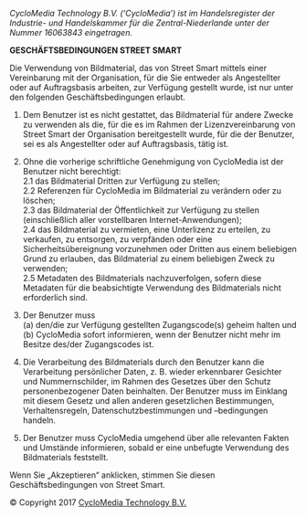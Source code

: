 _CycloMedia Technology B.V. (‘CycloMedia’) ist im Handelsregister der Industrie- und Handelskammer für die
Zentral-Niederlande unter der Nummer 16063843 eingetragen._

**GESCHÄFTSBEDINGUNGEN STREET SMART**

Die Verwendung von Bildmaterial, das von Street Smart mittels einer Vereinbarung mit der Organisation, für die Sie entweder als Angestellter oder auf Auftragsbasis arbeiten, zur Verfügung gestellt wurde, ist nur unter den folgenden Geschäftsbedingungen erlaubt.

1.  Dem Benutzer ist es nicht gestattet, das Bildmaterial für andere Zwecke zu verwenden als die, für die es im Rahmen der Lizenzvereinbarung von Street Smart der Organisation bereitgestellt wurde, für die der Benutzer, sei es als Angestellter oder auf Auftragsbasis, tätig ist.

2.  Ohne die vorherige schriftliche Genehmigung von CycloMedia ist der Benutzer nicht berechtigt:  
    2.1 das Bildmaterial Dritten zur Verfügung zu stellen;  
    2.2 Referenzen für CycloMedia im Bildmaterial zu verändern oder zu löschen;  
    2.3 das Bildmaterial der Öffentlichkeit zur Verfügung zu stellen (einschließlich aller vorstellbaren Internet-Anwendungen);  
    2.4 das Bildmaterial zu vermieten, eine Unterlizenz zu erteilen, zu verkaufen, zu entsorgen, zu verpfänden oder eine Sicherheitsübereignung vorzunehmen oder Dritten aus einem beliebigen Grund zu erlauben, das Bildmaterial zu einem beliebigen Zweck zu verwenden;  
    2.5 Metadaten des Bildmaterials nachzuverfolgen, sofern diese Metadaten für die beabsichtigte Verwendung des Bildmaterials nicht erforderlich sind.

3.  Der Benutzer muss  
    (a) den/die zur Verfügung gestellten Zugangscode(s) geheim halten und  
    (b) CycloMedia sofort informieren, wenn der Benutzer nicht mehr im Besitze des/der Zugangscodes ist.

4.  Die Verarbeitung des Bildmaterials durch den Benutzer kann die Verarbeitung persönlicher Daten, z. B. wieder erkennbarer Gesichter und Nummernschilder, im Rahmen des Gesetzes über den Schutz personenbezogener Daten beinhalten. Der Benutzer muss im Einklang mit diesem Gesetz und allen anderen gesetzlichen Bestimmungen, Verhaltensregeln, Datenschutzbestimmungen und –bedingungen handeln.

5.  Der Benutzer muss CycloMedia umgehend über alle relevanten Fakten und Umstände informieren, sobald er eine unbefugte Verwendung des Bildmaterials feststellt.

Wenn Sie „Akzeptieren“ anklicken, stimmen Sie diesen Geschäftsbedingungen von Street Smart.

© Copyright 2017 [CycloMedia Technology B.V.](https://www.cyclomedia.com/de)
